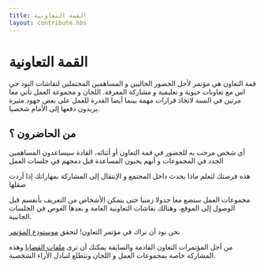 ```yaml
---
title: القمة التعاونية
layout: contribute.hbs
---
```


# القمة التعاونية
قمة التعاون هي مؤتمر لأجل الحضور الحاليين و المساهمين المحتملين لنقاشات النود جي اس مع تعاونات حيوية و تعليمية و مشاركة المعرفة. اللجان و مجموعة العمل تأتي معا مرتين في السنة لاتخاذ قرارات مهمة بينما أيضا القدرة للعمل على بعض جهود مثيرة يريدون دفعها إلى الأمام شخصيا.

## من الحاضرون ؟
أي شخص مرحب به للحضور في قمة التعاون أو أثنائه،
القادة سيساعدون المساهمين الجدد في المجموعات و أنهم يحبون المساعدة قبل دمجهم في جلسات العمل

هذه فرصتك لتعلم ماذا يحدث داخل المجتمع و الإنتقال إلى المشاركة بمهاراتك إذا أردت صقلها

مجموعات العمل ستضع معا جدولا زمنيا حتى يتمكن الأشخاص من التعريف بأنفسم قبل الوصول إلى الموقع، وهنالك نقاشات التعاونية العامة و بعدها الغوص في الجلسات الجانبية.

نحن نود أن نراك في مؤتمر التعاون! لتحقق [موستودع المؤتمر](https://github.com/nodejs/summit)

من أجل المؤتمرات التعاون القادمة والسابقة يمكنك أن ترى [ملفات القضايا](https://github.com/nodejs/summit/issues) وهذه المشاركة خاصة بمجموعات العمل و اللجان ونتطلع لتبادل الأراء الشخصية.
